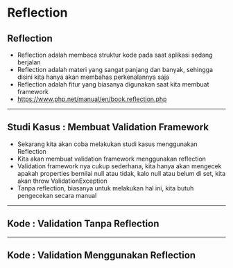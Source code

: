 # Reflection

## Reflection
- Reflection adalah membaca struktur kode pada saat aplikasi sedang berjalan
- Reflection adalah materi yang sangat panjang dan banyak, sehingga disini kita hanya akan membahas perkenalannya saja
- Reflection adalah fitur yang biasanya digunakan saat kita membuat framework
- https://www.php.net/manual/en/book.reflection.php

---

## Studi Kasus : Membuat Validation Framework
- Sekarang kita akan coba melakukan studi kasus menggunakan Reflection
- Kita akan membuat validation framework menggunakan reflection
- Validation framework nya cukup sederhana, kita hanya akan mengecek apakah properties bernilai null atau tidak, kalo null atau belum di set, kita akan throw ValidationException
- Tanpa reflection, biasanya untuk melakukan hal ini, kita butuh pengecekan secara manual

---

## Kode : Validation Tanpa Reflection

---

## Kode : Validation Menggunakan Reflection